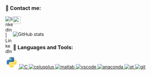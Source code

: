 
### 📩 Contact me:
[<img align="left" alt="linkedin | LinkedIn" width="24px" src="https://raw.githubusercontent.com/peterthehan/peterthehan/master/assets/linkedin.svg" />](https://www.linkedin.com/in/semihsevik/)
[<img align="left" height="24" width="24" src="https://img.icons8.com/fluency/30/000000/gmail-new.png" />](mailto:semihsevik7@gmail.com)
<br>
<br>

![GitHub stats](https://github-readme-stats.vercel.app/api?username=semihsevik&show_icons=true)

### 🔧 Languages and Tools:

<a href="https://www.python.org" target="_blank" rel="noreferrer"> <img src="https://raw.githubusercontent.com/devicons/devicon/master/icons/python/python-original.svg" alt="python" width="40" height="40"/> </a> 
<a href="https://www.programiz.com/c-programming" rel="noreferrer"> <img src="https://img.icons8.com/color/100/000000/c-programming.png" alt="C" width="40" height="40"/> </a> 
<a href="https://www.w3schools.com/cpp/" target="_blank" rel="noreferrer"> <img src="https://img.icons8.com/color/48/000000/c-plus-plus-logo.png" alt="cplusplus" width="40" height="40"/> </a> 
<a href="https://www.mathworks.com/" target="_blank" rel="noreferrer"> <img src="https://upload.wikimedia.org/wikipedia/commons/2/21/Matlab_Logo.png" alt="matlab" width="40" height="40"/> </a> 
<a href="https://code.visualstudio.com/"> <img src="https://img.icons8.com/color/30/000000/visual-studio-code-2019.png" alt="vscode" width="40" height="40"/> </a> 
<a href="https://www.anaconda.com/"> <img src="https://img.icons8.com/fluency/30/000000/anaconda--v2.png" alt="anaconda" width="40" height="40"/> </a> 
<a href="https://www.qt.io/qt-for-python"> <img src="https://upload.wikimedia.org/wikipedia/commons/thumb/f/fc/Qt_logo_2013.svg/1200px-Qt_logo_2013.svg.png" alt="qt" width="37" height="37"/> </a> 
<a href="https://git-scm.com/" target="_blank" rel="noreferrer"> <img src="https://img.icons8.com/color/48/000000/git.png" alt="git" width="40" height="40"/> </a>
